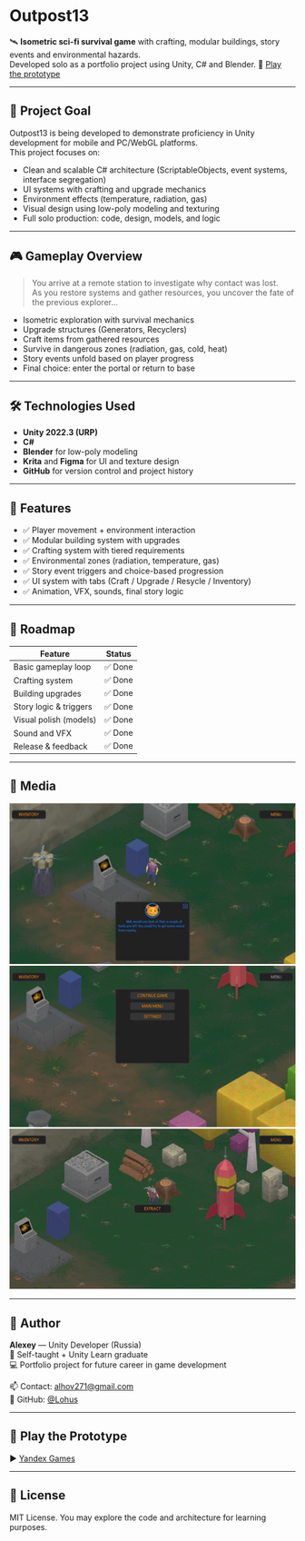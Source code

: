 # Outpost13

🛰️ **Isometric sci-fi survival game** with crafting, modular buildings, story events and environmental hazards.  
Developed solo as a portfolio project using Unity, C# and Blender.
🔗 [Play the prototype](https://play.unity.com/en/games/85de9152-0b54-4462-ae20-7396c6dcc561/outpost13)

---

## 🎯 Project Goal

Outpost13 is being developed to demonstrate proficiency in Unity development for mobile and PC/WebGL platforms.  
This project focuses on:

- Clean and scalable C# architecture (ScriptableObjects, event systems, interface segregation)
- UI systems with crafting and upgrade mechanics
- Environment effects (temperature, radiation, gas)
- Visual design using low-poly modeling and texturing
- Full solo production: code, design, models, and logic

---

## 🎮 Gameplay Overview

> You arrive at a remote station to investigate why contact was lost.  
> As you restore systems and gather resources, you uncover the fate of the previous explorer...

- Isometric exploration with survival mechanics
- Upgrade structures (Generators, Recyclers)
- Craft items from gathered resources
- Survive in dangerous zones (radiation, gas, cold, heat)
- Story events unfold based on player progress
- Final choice: enter the portal or return to base

---

## 🛠️ Technologies Used

- **Unity 2022.3 (URP)**
- **C#**
- **Blender** for low-poly modeling
- **Krita** and **Figma** for UI and texture design
- **GitHub** for version control and project history

---

## 🚀 Features

- ✅ Player movement + environment interaction
- ✅ Modular building system with upgrades
- ✅ Crafting system with tiered requirements
- ✅ Environmental zones (radiation, temperature, gas)
- ✅ Story event triggers and choice-based progression
- ✅ UI system with tabs (Craft / Upgrade / Resycle / Inventory)
- ✅ Animation, VFX, sounds, final story logic

---

## 📅 Roadmap

| Feature                | Status      |
|------------------------|-------------|
| Basic gameplay loop    | ✅ Done      |
| Crafting system        | ✅ Done      |
| Building upgrades      | ✅ Done      |
| Story logic & triggers | ✅ Done |
| Visual polish (models) | ✅ Done |
| Sound and VFX          | ✅ Done     |
| Release & feedback     | ✅ Done    |

---

## 🎥 Media

![Image1](Media/DEN3.jpg)
![Image2](Media/DEN4.jpg)
![Gif1](Media/DEN5.gif)

---

## 👤 Author

**Alexey** — Unity Developer (Russia)  
🧠 Self-taught + Unity Learn graduate  
💻 Portfolio project for future career in game development  

📫 Contact: alhov271@gmail.com  
🔗 GitHub: [@Lohus](https://github.com/Lohus)

---

## 🧪 Play the Prototype

▶️ [Yandex Games](https://yandex.ru/games/app/467735?lang=en)

---

## 📌 License

MIT License. You may explore the code and architecture for learning purposes.

